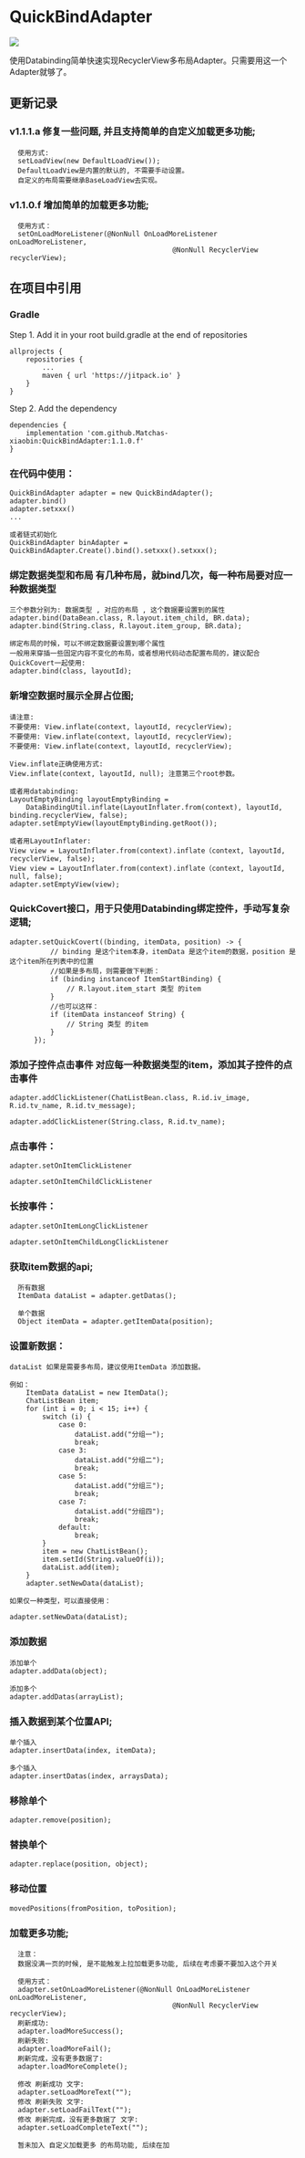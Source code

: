 # QuickBindAdapter

[![](https://jitpack.io/v/Matchas-xiaobin/QuickBindAdapter.svg)](https://jitpack.io/#Matchas-xiaobin/QuickBindAdapter)

使用Databinding简单快速实现RecyclerView多布局Adapter。只需要用这一个Adapter就够了。

## 更新记录

### v1.1.1.a 修复一些问题, 并且支持简单的自定义加载更多功能;

      使用方式:
      setLoadView(new DefaultLoadView());
      DefaultLoadView是内置的默认的, 不需要手动设置。
      自定义的布局需要继承BaseLoadView去实现。

### v1.1.0.f 增加简单的加载更多功能;

      使用方式：
      setOnLoadMoreListener(@NonNull OnLoadMoreListener onLoadMoreListener,
                                            @NonNull RecyclerView recyclerView);
                                            
## 在项目中引用

### Gradle
   Step 1. Add it in your root build.gradle at the end of repositories
   
    allprojects {
        repositories {
            ...
            maven { url 'https://jitpack.io' }
        }
    }
    
   Step 2. Add the dependency
   
    dependencies {
        implementation 'com.github.Matchas-xiaobin:QuickBindAdapter:1.1.0.f'
    }

### 在代码中使用：

    QuickBindAdapter adapter = new QuickBindAdapter();
    adapter.bind()
    adapter.setxxx()
    ...
    
    或者链式初始化
    QuickBindAdapter binAdapter = QuickBindAdapter.Create().bind().setxxx().setxxx();

### 绑定数据类型和布局  有几种布局，就bind几次，每一种布局要对应一种数据类型

    三个参数分别为: 数据类型 , 对应的布局 , 这个数据要设置到的属性
    adapter.bind(DataBean.class, R.layout.item_child, BR.data);
    adapter.bind(String.class, R.layout.item_group, BR.data);
    
    绑定布局的时候，可以不绑定数据要设置到哪个属性
    一般用来穿插一些固定内容不变化的布局，或者想用代码动态配置布局的，建议配合QuickCovert一起使用:
    adapter.bind(class, layoutId);
    
### 新增空数据时展示全屏占位图;
    
    请注意: 
    不要使用: View.inflate(context, layoutId, recyclerView);
    不要使用: View.inflate(context, layoutId, recyclerView);
    不要使用: View.inflate(context, layoutId, recyclerView);
    
    View.inflate正确使用方式: 
    View.inflate(context, layoutId, null); 注意第三个root参数。
    
    或者用databinding:
    LayoutEmptyBinding layoutEmptyBinding = 
        DataBindingUtil.inflate(LayoutInflater.from(context), layoutId, binding.recyclerView, false);
    adapter.setEmptyView(layoutEmptyBinding.getRoot());
    
    或者用LayoutInflater:
    View view = LayoutInflater.from(context).inflate（context, layoutId, recyclerView, false);
    View view = LayoutInflater.from(context).inflate（context, layoutId, null, false);
    adapter.setEmptyView(view);
    
### QuickCovert接口，用于只使用Databinding绑定控件，手动写复杂逻辑;
          
    adapter.setQuickCovert((binding, itemData, position) -> {
              // binding 是这个item本身，itemData 是这个item的数据，position 是这个item所在列表中的位置
              //如果是多布局，则需要做下判断：
              if (binding instanceof ItemStartBinding) {
                  // R.layout.item_start 类型 的item
              }
              //也可以这样：
              if (itemData instanceof String) {
                  // String 类型 的item
              }
          });

### 添加子控件点击事件  对应每一种数据类型的item，添加其子控件的点击事件

    adapter.addClickListener(ChatListBean.class, R.id.iv_image, R.id.tv_name, R.id.tv_message);

    adapter.addClickListener(String.class, R.id.tv_name);


### 点击事件：

    adapter.setOnItemClickListener

    adapter.setOnItemChildClickListener


### 长按事件：

    adapter.setOnItemLongClickListener

    adapter.setOnItemChildLongClickListener

### 获取item数据的api;
      
      所有数据
      ItemData dataList = adapter.getDatas();
      
      单个数据
      Object itemData = adapter.getItemData(position);

### 设置新数据：

    dataList 如果是需要多布局，建议使用ItemData 添加数据。
    
    例如：
        ItemData dataList = new ItemData();
        ChatListBean item;
        for (int i = 0; i < 15; i++) {
            switch (i) {
                case 0:
                    dataList.add("分组一");
                    break;
                case 3:
                    dataList.add("分组二");
                    break;
                case 5:
                    dataList.add("分组三");
                    break;
                case 7:
                    dataList.add("分组四");
                    break;
                default:
                    break;
            }
            item = new ChatListBean();
            item.setId(String.valueOf(i));
            dataList.add(item);
        }
        adapter.setNewData(dataList);
                      
    如果仅一种类型，可以直接使用：
                      
    adapter.setNewData(dataList);
                                                     
### 添加数据
                                  
    添加单个
    adapter.addData(object);
                                                     
    添加多个
    adapter.addDatas(arrayList);
                                       
### 插入数据到某个位置API;
                                       
    单个插入
    adapter.insertData(index, itemData);
    
    多个插入
    adapter.insertDatas(index, arraysData);
                                                     
### 移除单个
                                                     
    adapter.remove(position);
    
### 替换单个

    adapter.replace(position, object);
    
### 移动位置
    
    movedPositions(fromPosition, toPosition);
    
### 加载更多功能;

      注意：
      数据没满一页的时候, 是不能触发上拉加载更多功能, 后续在考虑要不要加入这个开关
      
      使用方式：
      adapter.setOnLoadMoreListener(@NonNull OnLoadMoreListener onLoadMoreListener,
                                            @NonNull RecyclerView recyclerView);
      刷新成功:
      adapter.loadMoreSuccess();
      刷新失败:
      adapter.loadMoreFail();
      刷新完成，没有更多数据了:
      adapter.loadMoreComplete();
      
      修改 刷新成功 文字:
      adapter.setLoadMoreText("");
      修改 刷新失败 文字:
      adapter.setLoadFailText("");
      修改 刷新完成，没有更多数据了 文字:
      adapter.setLoadCompleteText("");
      
      暂未加入 自定义加载更多 的布局功能, 后续在加
